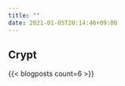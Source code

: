 ```yaml
---
title: ""
date: 2021-01-05T20:14:46+09:00
---
```


<section class="hero is-dark main-image">
    <div class="hero-body">
        <div class="container has-text-centered">
            <h2 class="title is-1 has-text-weight-bold">Crypt</h2>
        </div>
    </div>
</section>

{{< blogposts count=6 >}}
